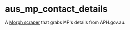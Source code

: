 aus_mp_contact_details
======================

A [Morph scraper](https://morph.io/henare/aus_mp_contact_details) that grabs MP's details from APH.gov.au.
